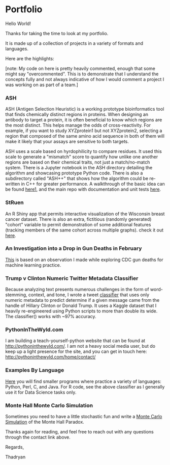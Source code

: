 # Portfolio

Hello World!

Thanks for taking the time to look at my portfolio.

It is made up of a collection of projects in a variety of formats and languages.

Here are the highlights:

[note: My code on here is pretty heavily commented, enough that some might say "overcommented". This is to demonstrate that I understand the concepts fully and not always indicative of how I would comment a project I was working on as part of a team.]

### ASH

ASH (Antigen Selection Heuristic) is a working prototype bioinformatics tool that finds chemically distinct regions in proteins. When designing an antibody to target a protein, it is often beneficial to know which regions are the most distinct. This helps manage the odds of cross-reactivity. For example, if you want to study XYZprotein1 but not XYZprotein2, selecting a region that composed of the same amino acid sequence in both of them will make it likely that your assays are sensitive to both targets.

ASH uses a scale based on hyrdophilicity to compare residues. It used this scale to generate a "mismatch" score to quantify how unlike one another regions are based on their chemical traits, not just a match/no-match system. There is a Jupyter notebook in the ASH directory detailing the algorithm and showcasing prototype Python code. There is also a subdirectory called "ASH++" that shows how the algorithm could be re-written in C++ for greater performance. A walkthrough of the basic idea can be found [here1](https://github.com/sweeney-th/Portfolio/blob/master/Bioinformatics/ASH/documentation/ASH_demo.pdf), and the main repo with documentation and unit tests [here](https://github.com/sweeney-th/Portfolio/tree/master/Bioinformatics/ASH).


### StRuen

An R Shiny app that permits interactive visualization of the Wisconsin breast cancer dataset. There is also an extra, fictitious (randomly generated) "cohort" variable to permit demonstration of some additional features (tracking members of the same cohort across multiple graphs). check it out [here](https://www.youtube.com/watch?v=qcZ4sB-RUk4).

### An Investigation into a Drop in Gun Deaths in February

[This](http://pythoninthewyld.com/wp-content/uploads/2019/08/Main.nb_.html) is based on an observation I made while exploring CDC gun deaths for machine learning practice.

### Trump v Clinton Numeric Twitter Metadata Classifier

Because analyzing text presents numerous challenges in the form of word-stemming, context, and tone, I wrote a tweet [classifier](https://nbviewer.jupyter.org/github/sweeney-th/Portfolio/blob/master/DataScience/TwitterClassifier/signatureProject.pdf) that uses only numeric metadata to predict determine if a given message came from the handle of Hillary Clinton or Donald Trump. It uses a Kaggle dataset that I heavily re-engineered using Python scripts to more than double its wide. The classifier() works with ~97% accuracy.

### PythonInTheWyld.com

I am building a teach-yourself-python website that can be found at http://pythoninthewyld.com/.
I am not a heavy social media user, but do keep up a light presence for the site, and you can get in touch here:
http://pythoninthewyld.com/home/contact/

### Examples By Language

[Here](https://github.com/sweeney-th/Portfolio/tree/master/Misc/ExamplesByLanguage) you will find smaller programs where practice a variety of languages: Python, Perl, C, and Java. For R code, see the above classifier as I generally use it for Data Science tasks only.

### Monte Hall Monte Carlo Simulation

Sometimes you need to have a little stochastic fun and write a [Monte Carlo Simulation](https://github.com/sweeney-th/Portfolio/blob/master/Misc/MonteHall.py) of the Monte Hall Paradox.

Thanks again for reading, and feel free to reach out with any questions through the contact link above.

Regards,

Thadryan
